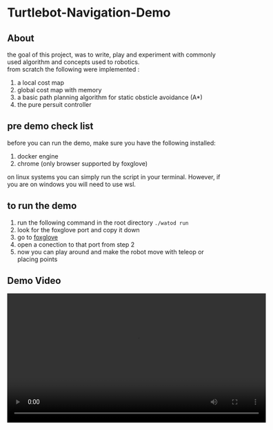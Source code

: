 # Turtlebot-Navigation-Demo

## About 

the goal of this project, was to write, play and experiment with commonly used algorithm and concepts used to robotics.  
from scratch the following were implemented : 
1. a local cost map 
2. global cost map with memory 
3. a basic path planning algorithm for static obsticle avoidance (A*)
4. the pure persuit controller 

## pre demo check list 

before you can run the demo, make sure you have the following installed: 
1. docker engine
2. chrome (only browser supported by foxglove)

on linux systems you can simply run the script in your terminal. However, if you are on windows you will need to use wsl.

## to run the demo
1. run the following command in the root directory ```./watod run```
2. look for the foxglove port and copy it down 
3. go to [foxglove](https://app.foxglove.dev/thom/dashboard)
4. open a conection to that port from step 2
5. now you can play around and make the robot move with teleop or placing points

## Demo Video
<video controls width="600">
  <source src="config/vid.mp4" type="video/mp4">
  Your browser does not support the video tag.
</video>

